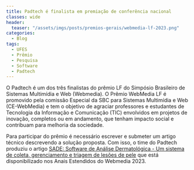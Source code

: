 ```yaml
---
title: Padtech é finalista em premiação de conferência nacional
classes: wide
header:
  teaser: "/assets/imgs/posts/premios-gerais/webmedia-lf-2023.png"
categories:
  - Blog
tags:
  - UFES
  - Prêmio
  - Pesquisa
  - Software
  - Padtech
---
```


O Padtech é um dos três finalistas do prêmio LF do Simpósio Brasileiro de Sistemas Multimídia e Web (Webmedia). O Prêmio WebMedia LF é promovido pela comissão Especial da SBC para Sistemas Multimídia e Web (CE-WebMedia) e tem o objetivo de agraciar professores e estudantes de Tecnologia da Informação e Comunicação (TIC) envolvidos em projetos de inovação, completos ou em andamento, que tenham impacto social e contribuam para melhoria da sociedade.

Para participar do prêmio é necessário escrever e submeter um artigo técnico descrevendo a solução proposta. Com isso, o time do Padtech produziu o artigo [SADE: Software de Análise Dermatológica - Um sistema de coleta, gerenciamento e triagem de lesões de pele](https://sol.sbc.org.br/index.php/webmedia_estendido/article/view/25686) que está disponibilizado nos Anais Estendidos do Webmedia 2023. 

